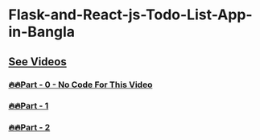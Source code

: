 # Flask-and-React-js-Todo-List-App-in-Bangla


<!-- ### [🔥🔥Part - 0]() -->

## [See Videos](https://www.youtube.com/playlist?list=PLsC9YeVUTz3_fqXYxLRxIIQfYWII7vLe4)
### [🔥🔥Part - 0 - No Code For This Video ](#)
### [🔥🔥Part - 1](https://github.com/codewithrafiq/Flask-and-React-js-Todo-List-App-in-Bangla/tree/a5e5ff059ba5a363a734f2b60c5c3746fb700994) 
### [🔥🔥Part - 2](https://github.com/codewithrafiq/Flask-and-React-js-Todo-List-App-in-Bangla/tree/440dd5165b2190420fc0f78e0edc6219e9a2c515)
